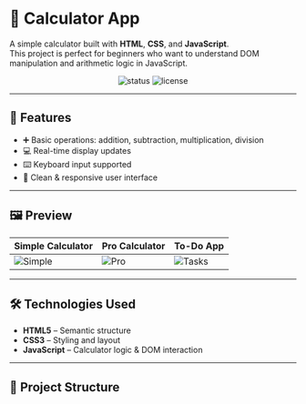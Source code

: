 # 🧮 Calculator App

A simple calculator built with **HTML**, **CSS**, and **JavaScript**.  
This project is perfect for beginners who want to understand DOM manipulation and arithmetic logic in JavaScript.

<div align="center">
  <img src="https://img.shields.io/badge/Status-Completed-brightgreen?style=flat-square" alt="status"/>
  <img src="https://img.shields.io/badge/License-MIT-blue?style=flat-square" alt="license"/>
</div>

---

## 🚀 Features

- ➕ Basic operations: addition, subtraction, multiplication, division  
- 💻 Real-time display updates  
- ⌨️ Keyboard input supported  
- 🎨 Clean & responsive user interface

---

## 🖼️ Preview

| Simple Calculator | Pro Calculator | To-Do App |
|------------------|----------------|-----------|
| ![Simple](screenshots/calculator_simple.png) | ![Pro](screenshots/calculator_pro.png) | ![Tasks](screenshots/tasks.png) |

---

## 🛠 Technologies Used

- **HTML5** – Semantic structure  
- **CSS3** – Styling and layout  
- **JavaScript** – Calculator logic & DOM interaction  

---

## 📁 Project Structure
